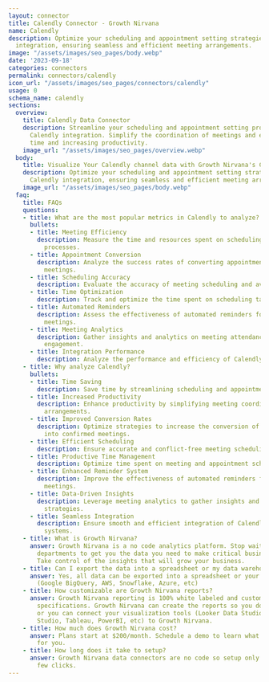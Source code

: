 ```yaml
---
layout: connector
title: Calendly Connector - Growth Nirvana
name: Calendly
description: Optimize your scheduling and appointment setting strategies with Calendly
  integration, ensuring seamless and efficient meeting arrangements.
image: "/assets/images/seo_pages/body.webp"
date: '2023-09-18'
categories: connectors
permalink: connectors/calendly
icon_url: "/assets/images/seo_pages/connectors/calendly"
usage: 0
schema_name: calendly
sections:
  overview:
    title: Calendly Data Connector
    description: Streamline your scheduling and appointment setting processes with
      Calendly integration. Simplify the coordination of meetings and events, saving
      time and increasing productivity.
    image_url: "/assets/images/seo_pages/overview.webp"
  body:
    title: Visualize Your Calendly channel data with Growth Nirvana's Calendly Connector
    description: Optimize your scheduling and appointment setting strategies with
      Calendly integration, ensuring seamless and efficient meeting arrangements.
    image_url: "/assets/images/seo_pages/body.webp"
  faq:
    title: FAQs
    questions:
    - title: What are the most popular metrics in Calendly to analyze?
      bullets:
      - title: Meeting Efficiency
        description: Measure the time and resources spent on scheduling and appointment
          processes.
      - title: Appointment Conversion
        description: Analyze the success rates of converting appointments into confirmed
          meetings.
      - title: Scheduling Accuracy
        description: Evaluate the accuracy of meeting scheduling and avoid conflicts.
      - title: Time Optimization
        description: Track and optimize the time spent on scheduling tasks.
      - title: Automated Reminders
        description: Assess the effectiveness of automated reminders for scheduled
          meetings.
      - title: Meeting Analytics
        description: Gather insights and analytics on meeting attendance and participant
          engagement.
      - title: Integration Performance
        description: Analyze the performance and efficiency of Calendly integration.
    - title: Why analyze Calendly?
      bullets:
      - title: Time Saving
        description: Save time by streamlining scheduling and appointment processes.
      - title: Increased Productivity
        description: Enhance productivity by simplifying meeting coordination and
          arrangements.
      - title: Improved Conversion Rates
        description: Optimize strategies to increase the conversion of appointments
          into confirmed meetings.
      - title: Efficient Scheduling
        description: Ensure accurate and conflict-free meeting scheduling.
      - title: Productive Time Management
        description: Optimize time spent on meeting and appointment scheduling tasks.
      - title: Enhanced Reminder System
        description: Improve the effectiveness of automated reminders for scheduled
          meetings.
      - title: Data-Driven Insights
        description: Leverage meeting analytics to gather insights and improve scheduling
          strategies.
      - title: Seamless Integration
        description: Ensure smooth and efficient integration of Calendly with existing
          systems.
    - title: What is Growth Nirvana?
      answer: Growth Nirvana is a no code analytics platform. Stop waiting for other
        departments to get you the data you need to make critical business decisions.
        Take control of the insights that will grow your business.
    - title: Can I export the data into a spreadsheet or my data warehouse?
      answer: Yes, all data can be exported into a spreadsheet or your data warehouse
        (Google BigQuery, AWS, Snowflake, Azure, etc)
    - title: How customizable are Growth Nirvana reports?
      answer: Growth Nirvana reporting is 100% white labeled and customized to your
        specifications. Growth Nirvana can create the reports so you don’t have to
        or you can connect your visualization tools (Looker Data Studio/Google Data
        Studio, Tableau, PowerBI, etc) to Growth Nirvana.
    - title: How much does Growth Nirvana cost?
      answer: Plans start at $200/month. Schedule a demo to learn what plan is best
        for you.
    - title: How long does it take to setup?
      answer: Growth Nirvana data connectors are no code so setup only requires a
        few clicks.
---
```

